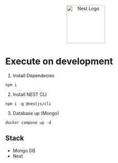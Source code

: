<p align="center">
  <a href="http://nestjs.com/" target="blank"><img src="https://nestjs.com/img/logo-small.svg" width="120" alt="Nest Logo" /></a>
</p>

# Execute on development

1. Install Dependecies

```
npm i
```

2. Install NEST CLI

```
npm i -g @nestjs/cli
```

3. Database up (Mongo)

```
docker compose up -d
```

## Stack

- Mongo DB
- Nest
